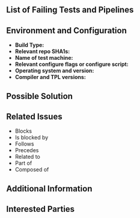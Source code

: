 <!---
List build type and brief reference to failing test in the Title above.
-->

<!---
Note that anything between these delimiters is a comment that will not appear in the issue description once created. Click on the Preview tab to see what everything will look like when you submit.
-->

<!---
Feel free to delete anything from this template that is not applicable to the issue you are submitting.
-->

<!---
Assignees:  If you know anyone who should likely tackle this issue, select them from the Assignees drop-down on the right.
-->

<!---
Labels:  Choose a label to indicate the type of issue, for instance, Bug Report, Documentation, Feature Request, etc.
This template is specifically for failing tests, so the label 'testing' might be appropriate.
-->

<!---
Boards: Make sure your issue will show up in the "Backlog" of our issue board. Drag it to the "In Progress" list when you start working on the issue.
-->

## List of Failing Tests and Pipelines
<!---
Tell us which tests are failing, which pipelines & jobs are affected, etc.
-->

## Environment and Configuration
<!---
Include relevant details about the test environment such that we can replicate this issue.
-->
- **Build Type:**
- **Relevant repo SHA1s:**
- **Name of test machine:**
- **Relevant configure flags or configure script:**
- **Operating system and version:**
- **Compiler and TPL versions:**

## Possible Solution
<!---
Not obligatory, but suggest a fix for the bug or documentation, or suggest ideas on how to implement the addition or change.
-->

## Related Issues
<!---
If applicable, let everybody know how this is related to any other open issues:
-->
* Blocks
* Is blocked by
* Follows
* Precedes
* Related to
* Part of
* Composed of

## Additional Information
<!---
Anything else that might be helpful to know in addressing this issue:
* Pipeline ID:
* Job ID:
* Test log file:
* When was the last time everything worked (date/time; SHA1s; etc.)?
* What did you do that made the bug rear its ugly head?
* What recent changes might have cause this test to fail?
-->

## Interested Parties
<!---
If there's anyone you think should be looped in on this issue, feel free to @mention them here.
-->
